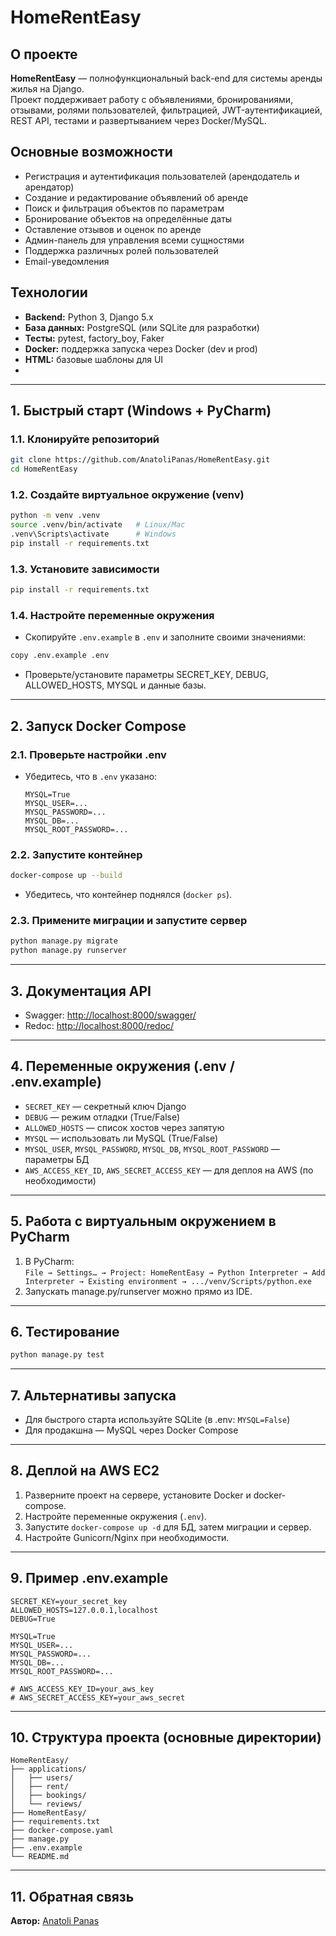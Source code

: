 # HomeRentEasy

## О проекте

**HomeRentEasy** — полнофункциональный back-end для системы аренды жилья на Django.  
Проект поддерживает работу с объявлениями, бронированиями, отзывами, ролями пользователей, фильтрацией,
JWT-аутентификацией, REST API, тестами и развертыванием через Docker/MySQL.

## Основные возможности

- Регистрация и аутентификация пользователей (арендодатель и арендатор)
- Создание и редактирование объявлений об аренде
- Поиск и фильтрация объектов по параметрам
- Бронирование объектов на определённые даты
- Оставление отзывов и оценок по аренде
- Админ-панель для управления всеми сущностями
- Поддержка различных ролей пользователей
- Email-уведомления

## Технологии

- **Backend:** Python 3, Django 5.x
- **База данных:** PostgreSQL (или SQLite для разработки)
- **Тесты:** pytest, factory_boy, Faker
- **Docker:** поддержка запуска через Docker (dev и prod)
- **HTML:** базовые шаблоны для UI
-

---

## 1. Быстрый старт (Windows + PyCharm)

### 1.1. Клонируйте репозиторий

```bash
git clone https://github.com/AnatoliPanas/HomeRentEasy.git
cd HomeRentEasy
```

### 1.2. Создайте виртуальное окружение (venv)

```bash
python -m venv .venv
source .venv/bin/activate   # Linux/Mac
.venv\Scripts\activate      # Windows
pip install -r requirements.txt
```

### 1.3. Установите зависимости

```sh
pip install -r requirements.txt
```

### 1.4. Настройте переменные окружения

- Скопируйте `.env.example` в `.env` и заполните своими значениями:

```sh
copy .env.example .env
```

- Проверьте/установите параметры SECRET_KEY, DEBUG, ALLOWED_HOSTS, MYSQL и данные базы.

---


## 2. Запуск Docker Compose

### 2.1. Проверьте настройки .env

- Убедитесь, что в `.env` указано:
  ```
  MYSQL=True
  MYSQL_USER=...
  MYSQL_PASSWORD=...
  MYSQL_DB=...
  MYSQL_ROOT_PASSWORD=...
  ```

### 2.2. Запустите контейнер

```bash
docker-compose up --build
```

- Убедитесь, что контейнер поднялся (`docker ps`).

### 2.3. Примените миграции и запустите сервер

```sh
python manage.py migrate
python manage.py runserver
```

---

## 3. Документация API

- Swagger: [http://localhost:8000/swagger/](http://localhost:8000/swagger/)
- Redoc: [http://localhost:8000/redoc/](http://localhost:8000/redoc/)

---

## 4. Переменные окружения (.env / .env.example)

- `SECRET_KEY` — секретный ключ Django
- `DEBUG` — режим отладки (True/False)
- `ALLOWED_HOSTS` — список хостов через запятую
- `MYSQL` — использовать ли MySQL (True/False)
- `MYSQL_USER`, `MYSQL_PASSWORD`, `MYSQL_DB`, `MYSQL_ROOT_PASSWORD` — параметры БД
- `AWS_ACCESS_KEY_ID`, `AWS_SECRET_ACCESS_KEY` — для деплоя на AWS (по необходимости)

---

## 5. Работа с виртуальным окружением в PyCharm

1. В PyCharm:  
   `File → Settings… → Project: HomeRentEasy → Python Interpreter → Add Interpreter → Existing environment → .../venv/Scripts/python.exe`
2. Запускать manage.py/runserver можно прямо из IDE.

---

## 6. Тестирование

```sh
python manage.py test
```

---

## 7. Альтернативы запуска

- Для быстрого старта используйте SQLite (в .env: `MYSQL=False`)
- Для продакшна — MySQL через Docker Compose

---

## 8. Деплой на AWS EC2

1. Разверните проект на сервере, установите Docker и docker-compose.
2. Настройте переменные окружения (`.env`).
3. Запустите `docker-compose up -d` для БД, затем миграции и сервер.
4. Настройте Gunicorn/Nginx при необходимости.

---

## 9. Пример .env.example

```dotenv
SECRET_KEY=your_secret_key
ALLOWED_HOSTS=127.0.0.1,localhost
DEBUG=True

MYSQL=True
MYSQL_USER=...
MYSQL_PASSWORD=...
MYSQL_DB=...
MYSQL_ROOT_PASSWORD=...

# AWS_ACCESS_KEY_ID=your_aws_key
# AWS_SECRET_ACCESS_KEY=your_aws_secret
```

---

## 10. Структура проекта (основные директории)

```
HomeRentEasy/
├── applications/
│   ├── users/
│   ├── rent/
│   ├── bookings/
│   └── reviews/
├── HomeRentEasy/
├── requirements.txt
├── docker-compose.yaml
├── manage.py
├── .env.example
└── README.md
```

---

## 11. Обратная связь

**Автор:** [Anatoli Panas](https://github.com/AnatoliPanas)
